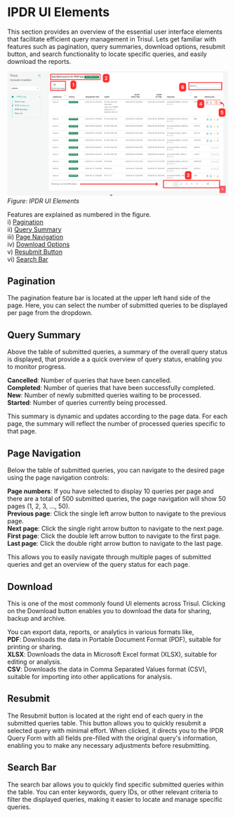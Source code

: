 # IPDR UI Elements

This section provides an overview of the essential user interface elements that facilitate efficient query management in Trisul. Lets get familiar with features such as pagination, query summaries, download options, resubmit button, and search functionality to locate specific queries, and easily download the reports.

![](images/ipdruielements.png)  
*Figure: IPDR UI Elements*

Features are explained as numbered in the figure.  
i) [Pagination](#pagination)  
ii) [Query Summary](#query-summary)  
iii) [Page Navigation](#page-navigation)  
iv) [Download Options](#download)  
v) [Resubmit Button](#resubmit)  
vi) [Search Bar](#search-bar)  


## Pagination

The pagination feature bar is located at the upper left hand side of the page. Here, you can select the number of submitted queries to be displayed per page from the dropdown.

## Query Summary
Above the table of submitted queries, a summary of the overall query status is displayed, that provide a a quick overview of query status, enabling you to monitor progress.

**Cancelled**: Number of queries that have been cancelled.  
**Completed**: Number of queries that have been successfully completed.  
**New**: Number of newly submitted queries waiting to be processed.  
**Started**: Number of queries currently being processed.  

This summary is dynamic and updates according to the page data. For each page, the summary will reflect the number of processed queries specific to that page.

## Page Navigation
Below the table of submitted queries, you can navigate to the desired page using the page navigation controls:

**Page numbers**: If you have selected to display 10 queries per page and there are a total of 500 submitted queries, the page navigation will show 50 pages (1, 2, 3, ..., 50).  
**Previous page**: Click the single left arrow button to navigate to the previous page.  
**Next page**: Click the single right arrow button to navigate to the next page.  
**First page**: Click the double left arrow button to navigate to the first page.  
**Last page**: Click the double right arrow button to navigate to the last page.  

This allows you to easily navigate through multiple pages of submitted queries and get an overview of the query status for each page.

## Download 

This is one of the most commonly found UI elements across Trisul. Clicking on the Download button enables you to download the data for sharing, backup and archive.  

You can export data, reports, or analytics in various formats like,  
**PDF**: Downloads the data in Portable Document Format (PDF), suitable for printing or sharing.  
**XLSX**: Downloads the data in Microsoft Excel format (XLSX), suitable for editing or analysis.  
**CSV**: Downloads the data in Comma Separated Values format (CSV), suitable for importing into other applications for analysis.  

## Resubmit

The Resubmit button is located at the right end of each query in the submitted queries table. This button allows you to quickly resubmit a selected query with minimal effort. When clicked, it directs you to the IPDR Query Form with all fields pre-filled with the original query's information, enabling you to make any necessary adjustments before resubmitting.

## Search Bar

The search bar allows you to quickly find specific submitted queries within the table. You can enter keywords, query IDs, or other relevant criteria to filter the displayed queries, making it easier to locate and manage specific queries.
